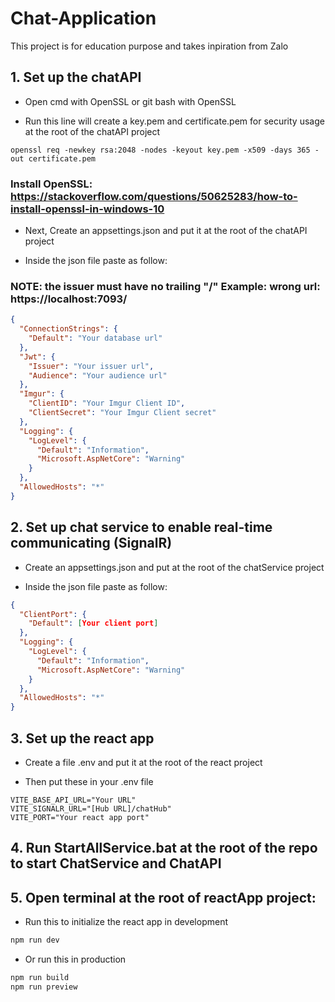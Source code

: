 # Chat-Application

This project is for education purpose and takes inpiration from Zalo

## 1. Set up the chatAPI
- Open cmd with OpenSSL or git bash with OpenSSL

- Run this line will create a key.pem and certificate.pem for security usage at the root of the chatAPI project
```shell
openssl req -newkey rsa:2048 -nodes -keyout key.pem -x509 -days 365 -out certificate.pem
```
### Install OpenSSL: https://stackoverflow.com/questions/50625283/how-to-install-openssl-in-windows-10

- Next, Create an appsettings.json and put it at the root of the chatAPI project

- Inside the json file paste as follow:
### NOTE: the issuer must have no trailing "/" Example: wrong url: https://localhost:7093/
```json
{
  "ConnectionStrings": {
    "Default": "Your database url"
  },
  "Jwt": {
    "Issuer": "Your issuer url",
    "Audience": "Your audience url"
  },
  "Imgur": {
    "ClientID": "Your Imgur Client ID",
    "ClientSecret": "Your Imgur Client secret"
  },
  "Logging": {
    "LogLevel": {
      "Default": "Information",
      "Microsoft.AspNetCore": "Warning"
    }
  },
  "AllowedHosts": "*"
}
```

## 2. Set up chat service to enable real-time communicating (SignalR)
- Create an appsettings.json and put at the root of the chatService project

- Inside the json file paste as follow:

```json
{
  "ClientPort": {
    "Default": [Your client port]
  },
  "Logging": {
    "LogLevel": {
      "Default": "Information",
      "Microsoft.AspNetCore": "Warning"
    }
  },
  "AllowedHosts": "*"
}
```

## 3. Set up the react app

- Create a file .env and put it at the root of the react project

- Then put these in your .env file

```env
VITE_BASE_API_URL="Your URL"
VITE_SIGNALR_URL="[Hub URL]/chatHub"
VITE_PORT="Your react app port"
```
## 4. Run StartAllService.bat at the root of the repo to start ChatService and ChatAPI

## 5. Open terminal at the root of reactApp project:

- Run this to initialize the react app in development
```bat
npm run dev
```
- Or run this in production
```bat
npm run build
npm run preview
```

